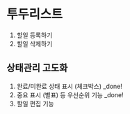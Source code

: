 # 투두리스트

1. 할일 등록하기
2. 할일 삭제하기

## 상태관리 고도화

1. 완료/미완료 상태 표시 (체크박스) \_done!
2. 중요 표시 (별표) 등 우선순위 기능 \_done!
3. 할일 편집 기능
